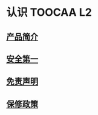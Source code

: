 ﻿---
sidebar_position: 2
sidebar_label: 认识 TOOCAA L2
---
# 认识 TOOCAA L2
## [产品简介](https://wiki.toocaa.com/toocaal2/Meet%20TOOCAA%20L2/Product%20description&specification)
## [安全第一](https://wiki.toocaa.com/toocaal2/Meet%20TOOCAA%20L2/safety-information)
## [免责声明](https://wiki.toocaa.com/toocaal2/Meet%20TOOCAA%20L2/disclaimer)
## [保修政策](https://wiki.toocaa.com/toocaal2/Meet%20TOOCAA%20L2/warranty-policy)
